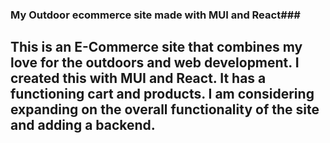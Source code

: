 ### My Outdoor ecommerce site made with MUI and React###

## This is an E-Commerce site that combines my love for the outdoors and web development. I created this with MUI and React. It has a functioning cart and products. I am considering expanding on the overall functionality of the site and adding a backend.